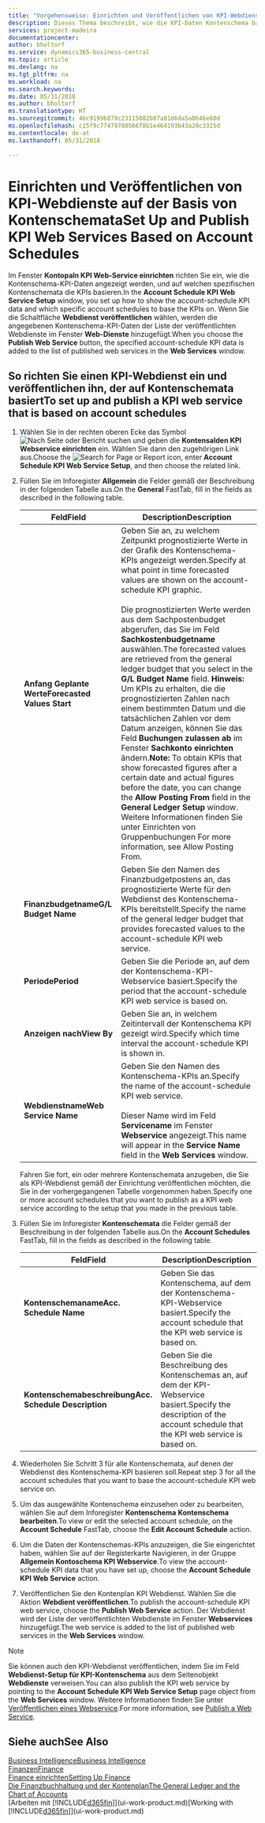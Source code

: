 ```yaml
---
title: "Vorgehensweise: Einrichten und Veröffentlichen von KPI-Webdienste auf der Basis von Kontenschemata  | Microsoft Docs"
description: Dieses Thema beschreibt, wie die KPI-Daten Kontenschema basierend auf bestimmte Kontenschemata angezeigt werden.
services: project-madeira
documentationcenter: 
author: bholtorf
ms.service: dynamics365-business-central
ms.topic: article
ms.devlang: na
ms.tgt_pltfrm: na
ms.workload: na
ms.search.keywords: 
ms.date: 05/31/2018
ms.author: bholtorf
ms.translationtype: HT
ms.sourcegitcommit: 4bc9199b879c23115082b07a81d6da5a0b46e60d
ms.openlocfilehash: c15f9c77479780566f8b1e464193b43a20c3315d
ms.contentlocale: de-at
ms.lasthandoff: 05/31/2018

---
```

# <a name="set-up-and-publish-kpi-web-services-based-on-account-schedules"></a><span data-ttu-id="cbbd4-103">Einrichten und Veröffentlichen von KPI-Webdienste auf der Basis von Kontenschemata</span><span class="sxs-lookup"><span data-stu-id="cbbd4-103">Set Up and Publish KPI Web Services Based on Account Schedules</span></span>
<span data-ttu-id="cbbd4-104">Im Fenster **Kontopaln KPI Web-Service einrichten** richten Sie ein, wie die Kontenschema-KPI-Daten angezeigt werden, und auf welchen spezifischen Kontenschemata die KPIs basieren.</span><span class="sxs-lookup"><span data-stu-id="cbbd4-104">In the **Account Schedule KPI Web Service Setup** window, you set up how to show the account-schedule KPI data and which specific account schedules to base the KPIs on.</span></span> <span data-ttu-id="cbbd4-105">Wenn Sie die Schaltfläche **Webdienst veröffentlichen** wählen, werden die angegebenen Kontenschema-KPI-Daten der Liste der veröffentlichten Webdienste im Fenster **Web-Dienste** hinzugefügt.</span><span class="sxs-lookup"><span data-stu-id="cbbd4-105">When you choose the **Publish Web Service** button, the specified account-schedule KPI data is added to the list of published web services in the **Web Services** window.</span></span>  

## <a name="to-set-up-and-publish-a-kpi-web-service-that-is-based-on-account-schedules"></a><span data-ttu-id="cbbd4-106">So richten Sie einen KPI-Webdienst ein und veröffentlichen ihn, der auf Kontenschemata basiert</span><span class="sxs-lookup"><span data-stu-id="cbbd4-106">To set up and publish a KPI web service that is based on account schedules</span></span>  
1.  <span data-ttu-id="cbbd4-107">Wählen Sie in der rechten oberen Ecke das Symbol ![Nach Seite oder Bericht suchen](media/ui-search/search_small.png "Nach Seite oder Bericht suchen") und geben die **Kontensalden KPI Webservice einrichten** ein. Wählen Sie dann den zugehörigen Link aus.</span><span class="sxs-lookup"><span data-stu-id="cbbd4-107">Choose the ![Search for Page or Report](media/ui-search/search_small.png "Search for Page or Report icon") icon, enter **Account Schedule KPI Web Service Setup**, and then choose the related link.</span></span>  
2.  <span data-ttu-id="cbbd4-108">Füllen Sie im Inforegister **Allgemein** die Felder gemäß der Beschreibung in der folgenden Tabelle aus.</span><span class="sxs-lookup"><span data-stu-id="cbbd4-108">On the **General** FastTab, fill in the fields as described in the following table.</span></span>  

    |<span data-ttu-id="cbbd4-109">Feld</span><span class="sxs-lookup"><span data-stu-id="cbbd4-109">Field</span></span>|<span data-ttu-id="cbbd4-110">Description</span><span class="sxs-lookup"><span data-stu-id="cbbd4-110">Description</span></span>|  
    |---------------------------------|---------------------------------------|  
    |<span data-ttu-id="cbbd4-111">**Anfang Geplante Werte**</span><span class="sxs-lookup"><span data-stu-id="cbbd4-111">**Forecasted Values Start**</span></span>|<span data-ttu-id="cbbd4-112">Geben Sie an, zu welchem Zeitpunkt prognostizierte Werte in der Grafik des Kontenschema-KPIs angezeigt werden.</span><span class="sxs-lookup"><span data-stu-id="cbbd4-112">Specify at what point in time forecasted values are shown on the account-schedule KPI graphic.</span></span><br /><br /> <span data-ttu-id="cbbd4-113">Die prognostizierten Werte werden aus dem Sachpostenbudget abgerufen, das Sie im Feld **Sachkostenbudgetname** auswählen.</span><span class="sxs-lookup"><span data-stu-id="cbbd4-113">The forecasted values are retrieved from the general ledger budget that you select in the **G/L Budget Name** field.</span></span> <span data-ttu-id="cbbd4-114">**Hinweis:** Um KPIs zu erhalten, die die prognostizierten Zahlen nach einem bestimmten Datum und die tatsächlichen Zahlen vor dem Datum anzeigen, können Sie das Feld **Buchungen zulassen ab** im Fenster **Sachkonto einrichten** ändern.</span><span class="sxs-lookup"><span data-stu-id="cbbd4-114">**Note:**  To obtain KPIs that show forecasted figures after a certain date and actual figures before the date, you can change the **Allow Posting From** field in the **General Ledger Setup** window.</span></span> <span data-ttu-id="cbbd4-115">Weitere Informationen finden Sie unter Einrichten von Gruppenbuchungen </span><span class="sxs-lookup"><span data-stu-id="cbbd4-115">For more information, see Allow Posting From.</span></span>|  
    |<span data-ttu-id="cbbd4-116">**Finanzbudgetname**</span><span class="sxs-lookup"><span data-stu-id="cbbd4-116">**G/L Budget Name**</span></span>|<span data-ttu-id="cbbd4-117">Geben Sie den Namen des Finanzbudgetpostens an, das prognostizierte Werte für den Webdienst des Kontenschema-KPIs bereitstellt.</span><span class="sxs-lookup"><span data-stu-id="cbbd4-117">Specify the name of the general ledger budget that provides forecasted values to the account-schedule KPI web service.</span></span>|  
    |<span data-ttu-id="cbbd4-118">**Periode**</span><span class="sxs-lookup"><span data-stu-id="cbbd4-118">**Period**</span></span>|<span data-ttu-id="cbbd4-119">Geben Sie die Periode an, auf dem der Kontenschema-KPI-Webservice basiert.</span><span class="sxs-lookup"><span data-stu-id="cbbd4-119">Specify the period that the account-schedule KPI web service is based on.</span></span>|  
    |<span data-ttu-id="cbbd4-120">**Anzeigen nach**</span><span class="sxs-lookup"><span data-stu-id="cbbd4-120">**View By**</span></span>|<span data-ttu-id="cbbd4-121">Geben Sie an, in welchem Zeitintervall der Kontenschema KPI gezeigt wird.</span><span class="sxs-lookup"><span data-stu-id="cbbd4-121">Specify which time interval the account-schedule KPI is shown in.</span></span>|  
    |<span data-ttu-id="cbbd4-122">**Webdienstname**</span><span class="sxs-lookup"><span data-stu-id="cbbd4-122">**Web Service Name**</span></span>|<span data-ttu-id="cbbd4-123">Geben Sie den Namen des Kontenschema-KPIs an.</span><span class="sxs-lookup"><span data-stu-id="cbbd4-123">Specify the name of the account-schedule KPI web service.</span></span><br /><br /> <span data-ttu-id="cbbd4-124">Dieser Name wird im Feld **Servicename** im Fenster **Webservice** angezeigt.</span><span class="sxs-lookup"><span data-stu-id="cbbd4-124">This name will appear in the **Service Name** field in the **Web Services** window.</span></span>|  

    <span data-ttu-id="cbbd4-125">Fahren Sie fort, ein oder mehrere Kontenschemata anzugeben, die Sie als KPI-Webdienst gemäß der Einrichtung veröffentlichen möchten, die Sie in der vorhergegangenen Tabelle vorgenommen haben.</span><span class="sxs-lookup"><span data-stu-id="cbbd4-125">Specify one or more account schedules that you want to publish as a KPI web service according to the setup that you made in the previous table.</span></span>  

3.  <span data-ttu-id="cbbd4-126">Füllen Sie im Inforegister **Kontenschemata** die Felder gemäß der Beschreibung in der folgenden Tabelle aus.</span><span class="sxs-lookup"><span data-stu-id="cbbd4-126">On the **Account Schedules** FastTab, fill in the fields as described in the following table.</span></span>  

    |<span data-ttu-id="cbbd4-127">Feld</span><span class="sxs-lookup"><span data-stu-id="cbbd4-127">Field</span></span>|<span data-ttu-id="cbbd4-128">Description</span><span class="sxs-lookup"><span data-stu-id="cbbd4-128">Description</span></span>|  
    |---------------------------------|---------------------------------------|  
    |<span data-ttu-id="cbbd4-129">**Kontenschemaname**</span><span class="sxs-lookup"><span data-stu-id="cbbd4-129">**Acc. Schedule Name**</span></span>|<span data-ttu-id="cbbd4-130">Geben Sie das Kontenschema, auf dem der Kontenschema-KPI-Webservice basiert.</span><span class="sxs-lookup"><span data-stu-id="cbbd4-130">Specify the account schedule that the KPI web service is based on.</span></span>|  
    |<span data-ttu-id="cbbd4-131">**Kontenschemabeschreibung**</span><span class="sxs-lookup"><span data-stu-id="cbbd4-131">**Acc. Schedule Description**</span></span>|<span data-ttu-id="cbbd4-132">Geben Sie die Beschreibung des Kontenschemas an, auf dem der KPI-Webservice basiert.</span><span class="sxs-lookup"><span data-stu-id="cbbd4-132">Specify the description of the account schedule that the KPI web service is based on.</span></span>|  

4.  <span data-ttu-id="cbbd4-133">Wiederholen Sie Schritt 3 für alle Kontenschemata, auf denen der Webdienst des Kontenschema-KPI basieren soll.</span><span class="sxs-lookup"><span data-stu-id="cbbd4-133">Repeat step 3 for all the account schedules that you want to base the account-schedule KPI web service on.</span></span>  
5.  <span data-ttu-id="cbbd4-134">Um das ausgewählte Kontenschema einzusehen oder zu bearbeiten, wählen Sie auf dem Inforegister **Kontenschema** **Kontenschema bearbeiten**.</span><span class="sxs-lookup"><span data-stu-id="cbbd4-134">To view or edit the selected account schedule, on the **Account Schedule** FastTab, choose the **Edit Account Schedule** action.</span></span>  
6.  <span data-ttu-id="cbbd4-135">Um die Daten der Kontenschemas-KPIs anzuzeigen, die Sie eingerichtet haben, wählen Sie auf der Registerkarte Navigieren, in der Gruppe **Allgemein Kontoschema KPI Webservice**.</span><span class="sxs-lookup"><span data-stu-id="cbbd4-135">To view the account-schedule KPI data that you have set up, choose the **Account Schedule KPI Web Service** action.</span></span>  
7.  <span data-ttu-id="cbbd4-136">Veröffentlichen Sie den Kontenplan KPI  Webdienst. Wählen Sie die Aktion **Webdient veröffentlichen**.</span><span class="sxs-lookup"><span data-stu-id="cbbd4-136">To publish the account-schedule KPI web service, choose the **Publish Web Service** action.</span></span> <span data-ttu-id="cbbd4-137">Der Webdienst wird der Liste der veröffentlichten Webdienste im Fenster **Webservices** hinzugefügt.</span><span class="sxs-lookup"><span data-stu-id="cbbd4-137">The web service is added to the list of published web services in the **Web Services** window.</span></span>  

> [!NOTE]  
>  <span data-ttu-id="cbbd4-138">Sie können auch den KPI-Webdienst veröffentlichen, indem Sie im Feld **Webdienst-Setup für KPI-Kontenschema** aus dem Seitenobjekt **Webdienste** verweisen.</span><span class="sxs-lookup"><span data-stu-id="cbbd4-138">You can also publish the KPI web service by pointing to the **Account Schedule KPI Web Service Setup** page object from the **Web Services** window.</span></span> <span data-ttu-id="cbbd4-139">Weitere Informationen finden Sie unter [Veröffentlichen eines Webservice](across-how-publish-web-service.md).</span><span class="sxs-lookup"><span data-stu-id="cbbd4-139">For more information, see [Publish a Web Service](across-how-publish-web-service.md).</span></span>  

## <a name="see-also"></a><span data-ttu-id="cbbd4-140">Siehe auch</span><span class="sxs-lookup"><span data-stu-id="cbbd4-140">See Also</span></span>  
[<span data-ttu-id="cbbd4-141">Business Intelligence</span><span class="sxs-lookup"><span data-stu-id="cbbd4-141">Business Intelligence</span></span>](bi.md)  
[<span data-ttu-id="cbbd4-142">Finanzen</span><span class="sxs-lookup"><span data-stu-id="cbbd4-142">Finance</span></span>](finance.md)  
[<span data-ttu-id="cbbd4-143">Finance einrichten</span><span class="sxs-lookup"><span data-stu-id="cbbd4-143">Setting Up Finance</span></span>](finance-setup-finance.md)  
[<span data-ttu-id="cbbd4-144">Die Finanzbuchhaltung und der Kontenplan</span><span class="sxs-lookup"><span data-stu-id="cbbd4-144">The General Ledger and the Chart of Accounts</span></span>](finance-general-ledger.md)  
<span data-ttu-id="cbbd4-145">[Arbeiten mit [!INCLUDE[d365fin](includes/d365fin_md.md)]](ui-work-product.md)</span><span class="sxs-lookup"><span data-stu-id="cbbd4-145">[Working with [!INCLUDE[d365fin](includes/d365fin_md.md)]](ui-work-product.md)</span></span>

